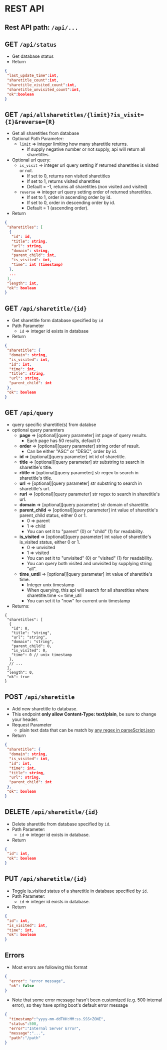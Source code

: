 # REST API

## Rest API path: `/api/...`

## GET `/api/status`

* Get database status
* Return
```json
{
 "last_update_time":int,
 "sharetitle_count":int,
 "sharetitle_visited_count":int,
 "sharetitle_unvisited_count":int,
 "ok":boolean
}
```

## GET `/api/allsharetitles/{limit}?is_visit={I}&reverse={R}`

* Get all sharetitles from database
* Optional Path Parameter:
  * `limit` => integer limiting how many sharetitle returns.
    * If supply negative number or not supply, api will return all sharetitles.
* Optional url query:
  * `is_visit` => integer url query setting if returned sharetitles is visited or not.
    * If set to 0, returns non visited sharetitles
    * If set to 1, returns visited sharetitles
    * Default = -1, returns all sharetitles (non visited and visited)
  * `reverse` => integer url query setting order of returned sharetitles.
    * If set to 1, order in ascending order by id.
    * If set to 0, order in descending order by id.
    * Default = 1 (ascending order).
* Return
```json
{
 "sharetitles": [
  {
   "id": id,
   "title": string,
   "url": string,
   "domain": string,
   "parent_child": int,
   "is_visited": int,
   "time": int (timestamp)
  },
  ...
 ],
 "length": int,
 "ok": boolean
}
```

## GET `/api/sharetitle/{id}`

* Get sharetitle form database specified by `id`
* Path Parameter
  * `id` => integer id exists in database
* Return
```json
{
 "sharetitle": {
  "domain": string,
  "is_visited": int,
  "id": int,
  "time": int,
  "title": string,
  "url": string,
  "parent_child": int
 },
 "ok": boolean
}
```

## GET `/api/query`

* query specific sharetitle(s) from databse
* optional query paramters
  * **page** => [optional][query parameter] int page of query results.
    * Each page has 50 results, default 0
  * **order** => [optional][query parameter] string order of result.
    * Can be either "ASC" or "DESC", order by id.
  * **id** => [optional][query parameter] int id of sharetitle.
  * **title** => [optional][query parameter] str substring to search in sharetitle's title.
  * **rtitle** => [optional][query parameter] str regex to search in sharetitle's title.
  * **url** => [optional][query parameter] str substring to search in sharetitle's url.
  * **rurl** => [optional][query parameter] str regex to search in sharetitle's url.
  * **domain** => [optional][query parameter] str domain of sharetitle.
  * **parent_child** => [optional][query parameter] int value of sharetitle's parent_child status, either 0 or 1.
    * 0 => parent
    * 1 => child
    * You can set it to "parent" (0) or "child" (1) for readability.
  * **is_visited** => [optional][query parameter] int value of sharetitle's is_visited status, either 0 or 1.
    * 0 => unvisited
    * 1 => visited
    * You can set it to "unvisited" (0) or "visited" (1) for readability.
    * You can query both visited and unvisited by supplying string "all".
  * **time_until** => [optional][query parameter] int value of sharetitle's time.
    * Integer unix timestamp
    * When querying, this api will search for all sharetitles where sharetitle.time <= time_util
    * You can set it to "now" for current unix timestamp
* Returns:

```jsonc
{
 "sharetitles": [
  {
   "id": 0,
   "title": "string",
   "url": "string",
   "domain": "string",
   "parent_child": 0,
   "is_visited": 0,
   "time": 0 // unix timestamp
  },
  // ...
 ],
 "length": 0,
 "ok": true
}
```


## POST `/api/sharetitle`

* Add new sharetitle to database.
* This endpoint **only allow Content-Type: text/plain**, be sure to change your header.
* Request Parameter
  * plain text data that can be match by [any regex in parseScript.json](#parsescriptjson)
* Return
```json
{
 "sharetitle": {
  "domain": string,
  "is_visited": int,
  "id": int,
  "time": int,
  "title": string,
  "url": string,
  "parent_child": int
 },
 "ok": boolean
}
```

## DELETE `/api/sharetitle/{id}`

* Delete sharetitle from database specified by `id`.
* Path Parameter:
  * `id` => integer id exists in database.
* Return
```json
{
 "id": int,
 "ok": boolean
}
```

## PUT `/api/sharetitle/{id}`

* Toggle is_visited status of a sharetitle in database specified by `id`.
* Path Parameter:
  * `id` => integer id exists in database.
* Return
```json
{
 "id": int,
 "is_visited": int,
 "time": int,
 "ok": boolean
}
```

## Errors

* Most errors are following this format

```json
{
  "error": "error message",
  "ok": false
}
```

* Note that some error message hasn't been customized (e.g. 500 internal error), so they have spring boot's default error message

```json
{
  "timestamp":"yyyy-mm-ddTHH:MM:ss.SSS+ZONE",
  "status":500,
  "error":"Internal Server Error",
  "message":"...",
  "path":"/path"
}
```

